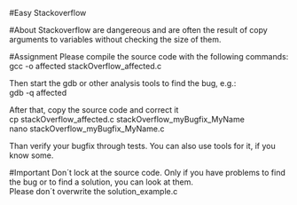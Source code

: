 #Easy Stackoverflow

#About
Stackoverflow are dangereous and are often the result of copy arguments to variables without checking the size of them.

#Assignment
Please compile the source code with the following commands:  
gcc -o affected stackOverflow_affected.c  

Then start the gdb or other analysis tools to find the bug, e.g.:  
gdb -q affected

After that, copy the source code and correct it  
cp stackOverflow_affected.c stackOverflow_myBugfix_MyName  
nano stackOverflow_myBugfix_MyName.c  

Than verify your bugfix through tests. You can also use tools for it, if you know some.

#Important
Don´t lock at the source code. Only if you have problems to find the bug or to find a solution, you can look at them.  
Please don´t overwrite the solution_example.c
